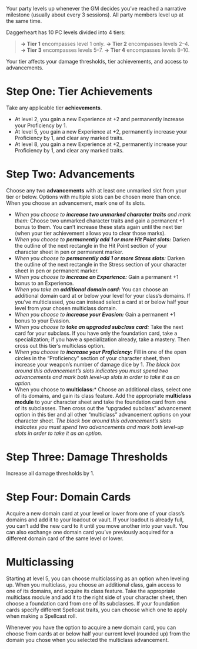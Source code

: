Your party levels up whenever the GM decides you’ve reached a narrative milestone (usually about every 3 sessions). All party members level up at the same time.

Daggerheart has 10 PC levels divided into 4 tiers:

> **→ Tier 1** encompasses level 1 only.
> **→ Tier 2** encompasses levels 2–4.
> **→ Tier 3** encompasses levels 5–7.
> **→ Tier 4** encompasses levels 8–10.

Your tier affects your damage thresholds, tier achievements, and access to advancements.

# Step One: Tier Achievements

Take any applicable tier **achievements**.

- At level 2, you gain a new Experience at +2 and permanently increase your Proficiency by 1.
- At level 5, you gain a new Experience at +2, permanently increase your Proficiency by 1, and clear any marked traits.
- At level 8, you gain a new Experience at +2, permanently increase your Proficiency by 1, and clear any marked traits.

# Step Two: Advancements

Choose any two **advancements** with at least one unmarked slot from your tier or below. Options with multiple slots can be chosen more than once. When you choose an advancement, mark one of its slots.

- *When you choose to **increase two unmarked character traits** and mark them:* Choose two unmarked character traits and gain a permanent +1 bonus to them. You can’t increase these stats again until the next tier (when your tier achievement allows you to clear those marks).
- *When you choose to **permanently add 1 or more Hit Point slots:*** Darken the outline of the next rectangle in the Hit Point section of your character sheet in pen or permanent marker.
- *When you choose to **permanently add 1 or more Stress slots:*** Darken the outline of the next rectangle in the Stress section of your character sheet in pen or permanent marker.
- *When you choose to **increase an Experience:*** Gain a permanent +1 bonus to an Experience.
- *When you take an **additional domain card:*** You can choose an additional domain card at or below your level for your class’s domains. If you’ve multiclassed, you can instead select a card at or below half your level from your chosen multiclass domain.
- *When you choose to **increase your Evasion:*** Gain a permanent +1 bonus to your Evasion.
- *When you choose to **take an upgraded subclass card:*** Take the next card for your subclass. If you have only the foundation card, take a specialization; if you have a specialization already, take a mastery. Then cross out this tier’s multiclass option.
- *When you choose to **increase your Proficiency:*** Fill in one of the open circles in the “Proficiency” section of your character sheet, then increase your weapon’s number of damage dice by 1. *The black box around this advancement’s slots indicates you must spend two advancements and mark both level-up slots in order to take it as an option.*
- When you choose to **multiclass:*** Choose an additional class, select one of its domains, and gain its class feature. Add the appropriate **multiclass module** to your character sheet and take the foundation card from one of its subclasses. Then cross out the “upgraded subclass” advancement option in this tier and all other “multiclass” advancement options on your character sheet. *The black box around this advancement’s slots indicates you must spend two advancements and mark both level-up slots in order to take it as an option.*

# Step Three: Damage Thresholds

Increase all damage thresholds by 1.

# Step Four: Domain Cards

Acquire a new domain card at your level or lower from one of your class’s domains and add it to your loadout or vault. If your loadout is already full, you can’t add the new card to it until you move another into your vault. You can also exchange one domain card you’ve previously acquired for a different domain card of the same level or lower.

# Multiclassing

Starting at level 5, you can choose multiclassing as an option when leveling up. When you multiclass, you choose an additional class, gain access to one of its domains, and acquire its class feature. Take the appropriate multiclass module and add it to the right side of your character sheet, then choose a foundation card from one of its subclasses. If your foundation cards specify different Spellcast traits, you can choose which one to apply when making a Spellcast roll.

Whenever you have the option to acquire a new domain card, you can choose from cards at or below half your current level (rounded up) from the domain you chose when you selected the multiclass advancement.
